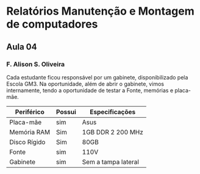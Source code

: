 # Relatórios Manutenção e Montagem de computadores 
## Aula 04 
### F. Alison S. Oliveira 
Cada estudante ficou responsável por um gabinete, disponibilizado pela Escola GM3. Na oportunidade, além de abrir o gabinete, vimos internamente, tendo a oportunidade de testar a Fonte, memórias e placa-mãe. 

Periférico         | Possui  | Especificações
-------------------| ------- | -------------
Placa-mãe          | sim     | Asus
Memória RAM        | Sim     | 1GB DDR 2 200 MHz
Disco Rígido       | Sim     | 80GB
Fonte              | sim     | 110V
Gabinete           | sim     | Sem a tampa lateral
